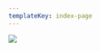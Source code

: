 ```yaml
---
templateKey: index-page
---
```

![](https://res.cloudinary.com/casperleerink/image/upload/v1583604821/breathingbass/SFU-Ensemble-1.jpg)
